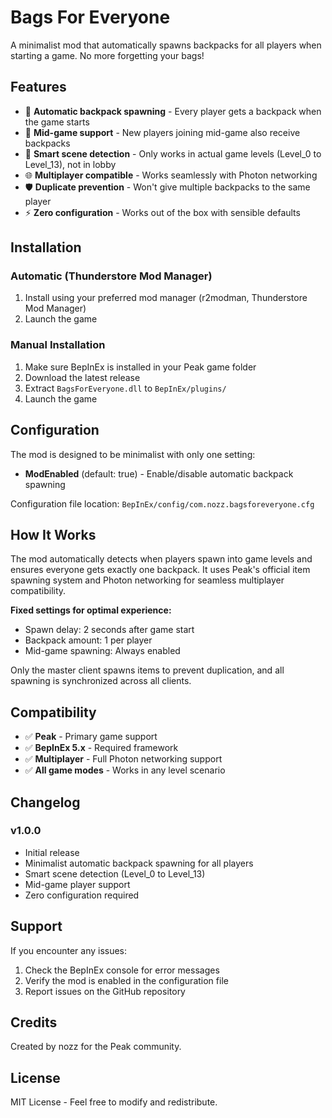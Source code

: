 # Bags For Everyone

A minimalist mod that automatically spawns backpacks for all players when starting a game. No more forgetting your bags!

## Features

- 🎒 **Automatic backpack spawning** - Every player gets a backpack when the game starts
- 🔄 **Mid-game support** - New players joining mid-game also receive backpacks
- 🎯 **Smart scene detection** - Only works in actual game levels (Level_0 to Level_13), not in lobby
- 🌐 **Multiplayer compatible** - Works seamlessly with Photon networking
- 🛡️ **Duplicate prevention** - Won't give multiple backpacks to the same player
- ⚡ **Zero configuration** - Works out of the box with sensible defaults

## Installation

### Automatic (Thunderstore Mod Manager)

1. Install using your preferred mod manager (r2modman, Thunderstore Mod Manager)
2. Launch the game

### Manual Installation

1. Make sure BepInEx is installed in your Peak game folder
2. Download the latest release
3. Extract `BagsForEveryone.dll` to `BepInEx/plugins/`
4. Launch the game

## Configuration

The mod is designed to be minimalist with only one setting:

- **ModEnabled** (default: true) - Enable/disable automatic backpack spawning

Configuration file location: `BepInEx/config/com.nozz.bagsforeveryone.cfg`

## How It Works

The mod automatically detects when players spawn into game levels and ensures everyone gets exactly one backpack. It uses Peak's official item spawning system and Photon networking for seamless multiplayer compatibility.

**Fixed settings for optimal experience:**

- Spawn delay: 2 seconds after game start
- Backpack amount: 1 per player
- Mid-game spawning: Always enabled

Only the master client spawns items to prevent duplication, and all spawning is synchronized across all clients.

## Compatibility

- ✅ **Peak** - Primary game support
- ✅ **BepInEx 5.x** - Required framework
- ✅ **Multiplayer** - Full Photon networking support
- ✅ **All game modes** - Works in any level scenario

## Changelog

### v1.0.0

- Initial release
- Minimalist automatic backpack spawning for all players
- Smart scene detection (Level_0 to Level_13)
- Mid-game player support
- Zero configuration required

## Support

If you encounter any issues:

1. Check the BepInEx console for error messages
2. Verify the mod is enabled in the configuration file
3. Report issues on the GitHub repository

## Credits

Created by nozz for the Peak community.

## License

MIT License - Feel free to modify and redistribute.
